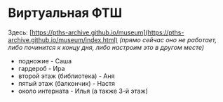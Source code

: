 # Виртуальная ФТШ

Здесь: [https://pths-archive.github.io/museum](https://pths-archive.github.io/museum/index.html) _(прямо сейчас оно не работает, либо починится к концу дня, либо настроим это в другом месте)_

- подножие - Саша
- гардероб - Ира
- второй этаж (библиотека) - Аня
- пятый этаж (балкончик) - Настя
- около интерната - Илья (а также 3-й этаж)
